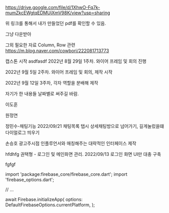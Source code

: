 https://drive.google.com/file/d/1XhwO-Fq7k-mumZkcEWgtqEDMUjXmV98K/view?usp=sharing

위 링크를 통해서 내가 만들었던 pdf를 확인할 수 있음.

그냥 다운받아

그외 필요한 자료
Column, Row 관련
https://m.blog.naver.com/cowbori/222081713773

캡스톤 시작
asdfasdf
2022년 8월 29일 1주차. 와이어 프레임 및 회의 진행

2022년 9월 5일  2주차. 와이어 프레임 및 회의, 제작 시작

2022년 9월 12일 3주차, 각자 역할을 분배해 제작



자기가 한 내용들 날짜별로 써주길 바람.


이도훈


원정연


정민수-채팅기능
2022/09/21 채팅목록 탭시 상세채팅방으로 넘어가기, 길게눌렀을떄 다이얼로그 띄우기


손승호  광고주시점 인플루언서와 매칭해주는 대략적인 인터페이스 제작

hfdhfg
권택형 - 로그인 및 메인화면 관리.
2022/09/13  로그인 화면 UI만 대충 구축

fgfgf

import 'package:firebase_core/firebase_core.dart';
import 'firebase_options.dart';

// ...

await Firebase.initializeApp(
options: DefaultFirebaseOptions.currentPlatform,
);

